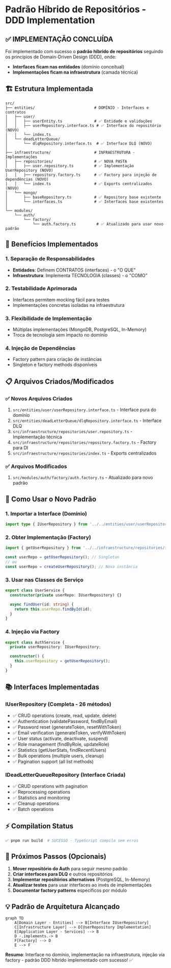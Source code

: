 # Padrão Híbrido de Repositórios - DDD Implementation

## ✅ IMPLEMENTAÇÃO CONCLUÍDA

Foi implementado com sucesso o **padrão híbrido de repositórios** seguindo os princípios de Domain-Driven Design (DDD), onde:

- **Interfaces ficam nas entidades** (domínio conceitual)
- **Implementações ficam na infraestrutura** (camada técnica)

## 🏗️ Estrutura Implementada

```
src/
├── entities/                          # DOMÍNIO - Interfaces e contratos
│   ├── user/
│   │   ├── userEntity.ts              # ✅ Entidade e validações
│   │   ├── userRepository.interface.ts # ✅ Interface do repositório (NOVO)
│   │   └── index.ts
│   └── deadLetterQueue/
│       └── dlqRepository.interface.ts  # ✅ Interface DLQ (NOVO)
│
├── infraestructure/                   # INFRAESTRUTURA - Implementações
│   ├── repositories/                  # ✅ NOVA PASTA
│   │   ├── user.repository.ts         # ✅ Implementação UserRepository (NOVO)
│   │   ├── repository.factory.ts      # ✅ Factory para injeção de dependências (NOVO)
│   │   └── index.ts                   # ✅ Exports centralizados (NOVO)
│   └── mongo/
│       ├── baseRepository.ts          # ✅ Repository base existente
│       └── interfaces.ts              # ✅ Interfaces base existentes
│
└── modules/
    └── auth/
        └── factory/
            └── auth.factory.ts         # ✅ Atualizado para usar novo padrão
```

## 🎯 Benefícios Implementados

### 1. **Separação de Responsabilidades**

- **Entidades**: Definem CONTRATOS (interfaces) - o "O QUE"
- **Infraestrutura**: Implementa TECNOLOGIA (classes) - o "COMO"

### 2. **Testabilidade Aprimorada**

- Interfaces permitem mocking fácil para testes
- Implementações concretas isoladas na infraestrutura

### 3. **Flexibilidade de Implementação**

- Múltiplas implementações (MongoDB, PostgreSQL, In-Memory)
- Troca de tecnologia sem impacto no domínio

### 4. **Injeção de Dependências**

- Factory pattern para criação de instâncias
- Singleton e factory methods disponíveis

## 📋 Arquivos Criados/Modificados

### ✅ **Novos Arquivos Criados**

1. `src/entities/user/userRepository.interface.ts` - Interface pura do domínio
2. `src/entities/deadLetterQueue/dlqRepository.interface.ts` - Interface DLQ
3. `src/infraestructure/repositories/user.repository.ts` - Implementação técnica
4. `src/infraestructure/repositories/repository.factory.ts` - Factory para DI
5. `src/infraestructure/repositories/index.ts` - Exports centralizados

### ✅ **Arquivos Modificados**

1. `src/modules/auth/factory/auth.factory.ts` - Atualizado para novo padrão

## 🔧 Como Usar o Novo Padrão

### **1. Importar a Interface (Domínio)**

```typescript
import type { IUserRepository } from '../../entities/user/userRepository.interface.js';
```

### **2. Obter Implementação (Factory)**

```typescript
import { getUserRepository } from '../../infraestructure/repositories/index.js';

const userRepo = getUserRepository(); // Singleton
// ou
const userRepo = createUserRepository(); // Nova instância
```

### **3. Usar nas Classes de Serviço**

```typescript
export class UserService {
  constructor(private userRepo: IUserRepository) {}

  async findUser(id: string) {
    return this.userRepo.findById(id);
  }
}
```

### **4. Injeção via Factory**

```typescript
export class AuthService {
  private userRepository: IUserRepository;

  constructor() {
    this.userRepository = getUserRepository();
  }
}
```

## 📚 Interfaces Implementadas

### **IUserRepository** (Completa - 26 métodos)

- ✅ CRUD operations (create, read, update, delete)
- ✅ Authentication (validatePassword, findByEmail)
- ✅ Password reset (generateToken, resetWithToken)
- ✅ Email verification (generateToken, verifyWithToken)
- ✅ User status (activate, deactivate, suspend)
- ✅ Role management (findByRole, updateRole)
- ✅ Statistics (getUserStats, findRecentUsers)
- ✅ Bulk operations (multiple users, cleanup)
- ✅ Pagination support (all list methods)

### **IDeadLetterQueueRepository** (Interface Criada)

- ✅ CRUD operations with pagination
- ✅ Reprocessing operations
- ✅ Statistics and monitoring
- ✅ Cleanup operations
- ✅ Batch operations

## ⚡ Compilation Status

```bash
✅ pnpm run build  # SUCESSO - TypeScript compila sem erros
```

## 🔄 Próximos Passos (Opcionais)

1. **Mover repositório do Auth** para seguir mesmo padrão
2. **Criar interfaces para DLQ** e outros repositórios
3. **Implementar repositórios alternativos** (PostgreSQL, In-Memory)
4. **Atualizar testes** para usar interfaces ao invés de implementações
5. **Documentar factory patterns** específicos por módulo

## 💡 Padrão de Arquitetura Alcançado

```mermaid
graph TD
    A[Domain Layer - Entities] --> B[Interface IUserRepository]
    C[Infrastructure Layer] --> D[UserRepository Implementation]
    E[Application Layer - Services] --> B
    D -.implements.-> B
    F[Factory] --> D
    E --> F
```

**Resumo**: Interface no domínio, implementação na infraestrutura, injeção via factory - padrão DDD híbrido implementado com sucesso! ✅
